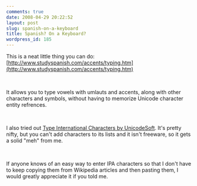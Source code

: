 ```yaml
---
comments: true
date: 2008-04-29 20:22:52
layout: post
slug: spanish-on-a-keyboard
title: Spanish? On a Keyboard?
wordpress_id: 185
---
```


This is a neat little thing you can do: [http://www.studyspanish.com/accents/typing.htm](http://www.studyspanish.com/accents/typing.htm)




 




It allows you to type vowels with umlauts and accents, along with other characters and symbols, without having to memorize Unicode character entity refrences.




 




I also tried out [Type International Characters by UnicodeSoft](http://www.unicodesoft.com/). It's pretty nifty, but you can't add characters to its lists and it isn't freeware, so it gets a solid "meh" from me.




 




If anyone knows of an easy way to enter IPA characters so that I don't have to keep copying them from Wikipedia articles and then pasting them, I would greatly appreciate it if you told me.
